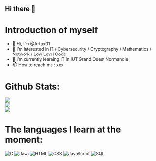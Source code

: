 ## Hi there 👋

# Introduction of myself
- 👋 Hi, I’m @Artax01
- 👀 I’m interested in IT  / Cybersecurity  /  Cryptography  /  Mathematics  /  Network  /  Low Level Code
- 🌱 I’m currently learning IT in IUT Grand Ouest Normandie
- 📫 How to reach me :  xxx

# Github Stats:
![](https://github-readme-stats.vercel.app/api?username=Artax01&theme=discord_old_blurple&hide_border=false&include_all_commits=true&count_private=true)<br/>
![](https://github-readme-streak-stats.herokuapp.com/?user=Artax01&theme=discord_old_blurple&hide_border=false)<br/>
![](https://github-readme-stats.vercel.app/api/top-langs/?username=Artax01&theme=discord_old_blurple&hide_border=false&include_all_commits=true&count_private=true&layout=compact)

# The languages ​​I learn at the moment:
![C](https://img.shields.io/badge/Langage-C-blue)
![Java](https://img.shields.io/badge/Langage-Java-red)
![HTML](https://img.shields.io/badge/Langage-HTML-orange)
![CSS](https://img.shields.io/badge/Langage-CSS-blueviolet)
![JavaScript](https://img.shields.io/badge/Langage-JavaScript-yellow)
![SQL](https://img.shields.io/badge/Langage-SQL-green)
